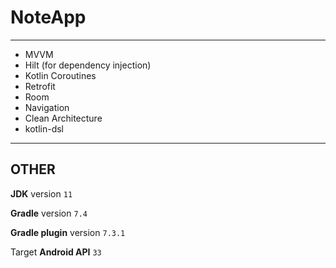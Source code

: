 # NoteApp
---

 * MVVM
 * Hilt (for dependency injection)
 * Kotlin Coroutines
 * Retrofit
 * Room
 * Navigation
 * Clean Architecture
 * kotlin-dsl

---

## OTHER

**JDK** version ``` 11 ```

**Gradle** version ``` 7.4 ```

**Gradle plugin** version ``` 7.3.1 ```

Target **Android API** ``` 33 ```
